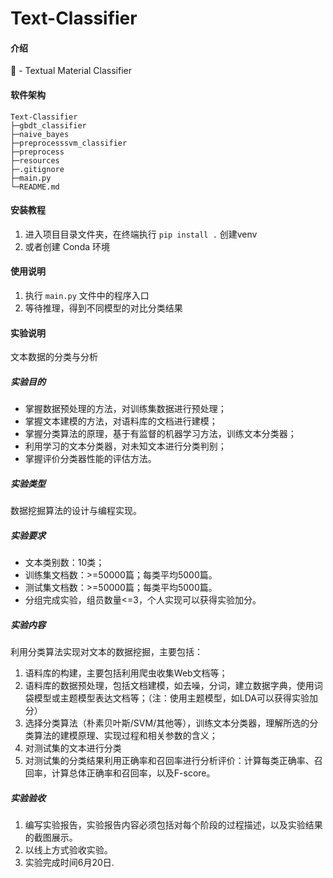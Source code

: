 # Text-Classifier

#### 介绍
🧐 - Textual Material Classifier

#### 软件架构
```
Text-Classifier
├─gbdt_classifier
├─naive_bayes
├─preprocesssvm_classifier
├─preprocess
├─resources
├─.gitignore
├─main.py
└─README.md
```

#### 安装教程

1.  进入项目目录文件夹，在终端执行 `pip install .` 创建venv
2.  或者创建 Conda 环境

#### 使用说明

1. 执行 `main.py` 文件中的程序入口
2. 等待推理，得到不同模型的对比分类结果

#### 实验说明

文本数据的分类与分析

##### 实验目的

* 掌握数据预处理的方法，对训练集数据进行预处理； 
* 掌握文本建模的方法，对语料库的文档进行建模； 
* 掌握分类算法的原理，基于有监督的机器学习方法，训练文本分类器； 
* 利用学习的文本分类器，对未知文本进行分类判别； 
* 掌握评价分类器性能的评估方法。 

##### 实验类型

数据挖掘算法的设计与编程实现。 

##### 实验要求

* 文本类别数：10类；
* 训练集文档数：>=50000篇；每类平均5000篇。 
* 测试集文档数：>=50000篇；每类平均5000篇。 
* 分组完成实验，组员数量<=3，个人实现可以获得实验加分。 

##### 实验内容

利用分类算法实现对文本的数据挖掘，主要包括：
1. 语料库的构建，主要包括利用爬虫收集Web文档等； 
2. 语料库的数据预处理，包括文档建模，如去噪，分词，建立数据字典，使用词袋模型或主题模型表达文档等；（注：使用主题模型，如LDA可以获得实验加分） 
3. 选择分类算法（朴素贝叶斯/SVM/其他等），训练文本分类器，理解所选的分类算法的建模原理、实现过程和相关参数的含义； 
4. 对测试集的文本进行分类 
5. 对测试集的分类结果利用正确率和召回率进行分析评价：计算每类正确率、召回率，计算总体正确率和召回率，以及F-score。 
 
##### 实验验收

1. 编写实验报告，实验报告内容必须包括对每个阶段的过程描述，以及实验结果的截图展示。 
2. 以线上方式验收实验。 
3. 实验完成时间6月20日. 

